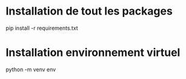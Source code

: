 # Installation de tout les packages
pip install -r requirements.txt

# Installation environnement virtuel
python -m venv env